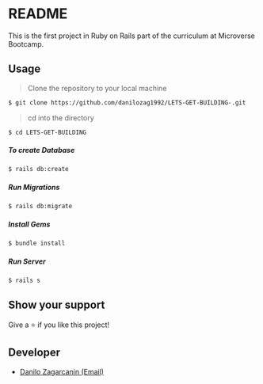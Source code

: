# README

This is the first project in Ruby on Rails part of the curriculum at Microverse Bootcamp.

## Usage

> Clone the repository to your local machine

```sh
$ git clone https://github.com/danilozag1992/LETS-GET-BUILDING-.git
```
> cd into the directory

```sh
$ cd LETS-GET-BUILDING
```
##### To create Database
```sh
$ rails db:create
```
##### Run Migrations
```sh
$ rails db:migrate
```
##### Install Gems
```sh
$ bundle install
```
##### Run Server
```sh
$ rails s
```

## Show your support

Give a ⭐️ if you like this project!

## Developer
* [Danilo Zagarcanin ](https://github.com/danilozag1992)[(Email)](mailto:danilozagarcanin@gmail.com)
